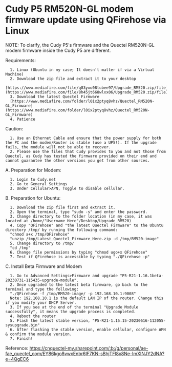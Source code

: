 # Cudy P5 RM520N-GL modem firmware update using QFirehose via Linux

NOTE: To clarify, the Cudy P5's firmware and the Quectel RM520N-GL modem firmware inside the Cudy P5 are different.

Requirements:

      1. Linux (Ubuntu in my case; It doesn't matter if via a Virtual Machine)
      2. Download the zip file and extract it to your desktop
      [https://www.mediafire.com/file/q83yxo08tubee97/Upgrade_RM520.zip/file](https://www.mediafire.com/file/8h45jt668wlxx06/Upgrade_RM520.zip/file)
      3. Download the latest Quectel Firmware
      [https://www.mediafire.com/folder/l0ix2ptyq8vhz/Quectel_RM520N-GL_Firmware](https://www.mediafire.com/folder/l0ix2ptyq8vhz/Quectel_RM520N-GL_Firmware)
      4. Patience

Caution:

      1. Use an Ethernet Cable and ensure that the power supply for both the PC and the modem/Router is stable (use a UPS!). If the upgrade fails, the module will not be able to recover.
      2. Please use the files that Cudy provides to you and not those from Quectel, as Cudy has tested the firmware provided on their end and cannot guarantee the other versions you get from other sources.


A. Preparation for Modem:
      
      1. Login to Cudy.net
      2. Go to General Settings
      3. Under Cellular>APN, Toggle to disable cellular.

B. Preparation for Ubuntu:

      1. Download the zip file first and extract it.
      2. Open the terminal, type "sudo -s" and enter the password.
      3. Change directory to the folder location (in my case, it was located at /home/"Username Here"/Desktop/Upgrade_RM520)
      4. Copy "QFirehose" and "the latest Quectel Firmware" to the Ubuntu directory /tmp/ by running the following command:
      "chmod a+x /tmp/QFirehose"
      "unzip /tmp/Latest_Quectel_Firmware_Here.zip -d /tmp/RM520-image"
      5. Change directory to /tmp/
      "cd /tmp"
      6. Change file permissions by typing "chmod ugo+x QFirehose"
      7. Test if QFirehose is accessible by typing "./QFirehose -p"

C. Install Beta Firmware and Modem

      1. Go to Advanced Settings>Firmware and upgrade "P5-R21-1.16.1beta-20230731-115435-upgrade-module".
      2. Once upgraded to the latest beta firmware, go back to the terminal and type the following:
      "./QFirehose -f /tmp/RM520-image/ -p 192.168.10.1:9008"
      Note: 192.168.10.1 is the default LAN IP of the router. Change this if you modify your DHCP Server.
      3. If you see at the end of the terminal "Upgrade Module successfully", it means the upgrade process is completed.
      4. Reboot the router
      5. Flash the latest stable version, "P5-R21-1.15.15-20230616-112055-sysupgrade.bin"
      6. After flashing the stable version, enable cellular, configure APN & confirm the module version.
      7. Finish!

Reference: https://cnquectel-my.sharepoint.com/:b:/g/personal/ae-fae_quectel_com/EY86kgo8vwxEnbr6lF7KN-sBhjTFl8x8Ne-ImXINJY2dNA?e=4QgEC6
